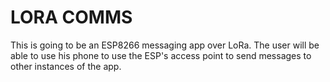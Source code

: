 # LORA COMMS
This is going to be an ESP8266 messaging app over LoRa. The user will be able to use his phone to use the ESP's access point to send messages to other instances of the app.